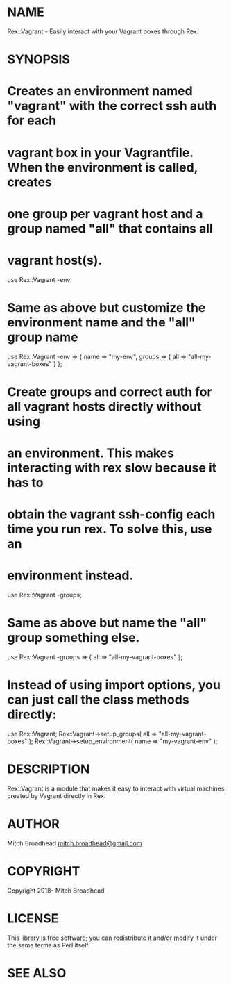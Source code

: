 # NAME

Rex::Vagrant - Easily interact with your Vagrant boxes through Rex.

# SYNOPSIS

  # Creates an environment named "vagrant" with the correct ssh auth for each
  # vagrant box in your Vagrantfile. When the environment is called, creates
  # one group per vagrant host and a group named "all" that contains all
  # vagrant host(s).
  use Rex::Vagrant -env;

  # Same as above but customize the environment name and the "all" group name
  use Rex::Vagrant -env =>
    { name => "my-env", groups => { all => "all-my-vagrant-boxes" } };

  # Create groups and correct auth for all vagrant hosts directly without using
  # an environment. This makes interacting with rex slow because it has to
  # obtain the vagrant ssh-config each time you run rex. To solve this, use an
  # environment instead.
  use Rex::Vagrant -groups;

  # Same as above but name the "all" group something else.
  use Rex::Vagrant -groups => { all => "all-my-vagrant-boxes" };

  # Instead of using import options, you can just call the class methods directly:
  use Rex::Vagrant;
  Rex::Vagrant->setup_groups( all => "all-my-vagrant-boxes" );
  Rex::Vagrant->setup_environment( name => "my-vagrant-env" );

# DESCRIPTION

Rex::Vagrant is a module that makes it easy to interact with virtual machines created by Vagrant directly in Rex.

# AUTHOR

Mitch Broadhead <mitch.broadhead@gmail.com>

# COPYRIGHT

Copyright 2018- Mitch Broadhead

# LICENSE

This library is free software; you can redistribute it and/or modify
it under the same terms as Perl itself.

# SEE ALSO
